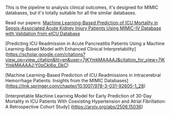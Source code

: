 This is the pipeline to analysis clinical outcomes, it's designed for MIMIC databases, but it's totally suitable for all the similar databases.

Read our papers:
[Machine Learning-Based Prediction of ICU Mortality in Sepsis-Associated Acute Kidney Injury Patients Using MIMIC-IV Database with Validation from eICU Database](https://arxiv.org/abs/2502.17978)

[Predicting ICU Readmission in Acute Pancreatitis Patients Using a Machine Learning-Based Model with Enhanced Clinical Interpretability]
(https://scholar.google.com/citations?view_op=view_citation&hl=en&user=7jKYmkMAAAAJ&citation_for_view=7jKYmkMAAAAJ:Y0pCki6q_DkC)

[Machine Learning-Based Prediction of ICU Readmissions in Intracerebral Hemorrhage Patients: Insights from the MIMIC Databases]
(https://link.springer.com/chapter/10.1007/978-3-031-92605-1_28)

[Interpretable Machine Learning Model for Early Prediction of 30-Day Mortality in ICU Patients With Coexisting Hypertension and Atrial Fibrillation: A Retrospective Cohort Study]
(https://arxiv.org/abs/2506.15036)
